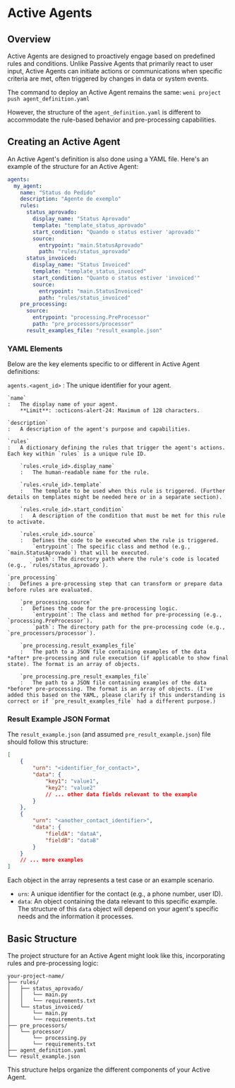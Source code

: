 # Active Agents

## Overview

Active Agents are designed to proactively engage based on predefined rules and conditions. Unlike Passive Agents that primarily react to user input, Active Agents can initiate actions or communications when specific criteria are met, often triggered by changes in data or system events.

The command to deploy an Active Agent remains the same:
`weni project push agent_definition.yaml`

However, the structure of the `agent_definition.yaml` is different to accommodate the rule-based behavior and pre-processing capabilities.

## Creating an Active Agent

An Active Agent's definition is also done using a YAML file. Here's an example of the structure for an Active Agent:

```yaml title="agent_definition.yaml"
agents:
  my_agent:
    name: "Status do Pedido"
    description: "Agente de exemplo"
    rules:
      status_aprovado:
        display_name: "Status Aprovado"
        template: "template_status_aprovado"
        start_condition: "Quando o status estiver 'aprovado'"
        source:
          entrypoint: "main.StatusAprovado"
          path: "rules/status_aprovado"
      status_invoiced:
        display_name: "Status Invoiced"
        template: "template_status_invoiced"
        start_condition: "Quanto o status estiver 'invoiced'"
        source:
          entrypoint: "main.StatusInvoiced"
          path: "rules/status_invoiced"
    pre_processing:
      source:
        entrypoint: "processing.PreProcessor"
        path: "pre_processors/processor"
      result_examples_file: "result_example.json"
```

### YAML Elements

Below are the key elements specific to or different in Active Agent definitions:

`agents.<agent_id>`
:    The unique identifier for your agent.

    `name`
    :   The display name of your agent.  
        **Limit**: :octicons-alert-24: Maximum of 128 characters.

    `description`
    :   A description of the agent's purpose and capabilities.

    `rules`
    :   A dictionary defining the rules that trigger the agent's actions. Each key within `rules` is a unique rule ID.

        `rules.<rule_id>.display_name`
        :   The human-readable name for the rule.

        `rules.<rule_id>.template`
        :   The template to be used when this rule is triggered. (Further details on templates might be needed here or in a separate section).

        `rules.<rule_id>.start_condition`
        :   A description of the condition that must be met for this rule to activate.

        `rules.<rule_id>.source`
        :   Defines the code to be executed when the rule is triggered.
            `entrypoint`: The specific class and method (e.g., `main.StatusAprovado`) that will be executed.
            `path`: The directory path where the rule's code is located (e.g., `rules/status_aprovado`).

    `pre_processing`
    :   Defines a pre-processing step that can transform or prepare data before rules are evaluated.

        `pre_processing.source`
        :   Defines the code for the pre-processing logic.
            `entrypoint`: The class and method for pre-processing (e.g., `processing.PreProcessor`).
            `path`: The directory path for the pre-processing code (e.g., `pre_processors/processor`).

        `pre_processing.result_examples_file`
        :   The path to a JSON file containing examples of the data *after* pre-processing and rule execution (if applicable to show final state). The format is an array of objects.

        `pre_processing.pre_result_examples_file`
        :   The path to a JSON file containing examples of the data *before* pre-processing. The format is an array of objects. (I've added this based on the YAML, please clarify if this understanding is correct or if `pre_result_examples_file` had a different purpose.)


### Result Example JSON Format

The `result_example.json` (and assumed `pre_result_example.json`) file should follow this structure:

```json title="result_example.json"
[
    {
        "urn": "<identifier_for_contact>",
        "data": {
            "key1": "value1",
            "key2": "value2"
            // ... other data fields relevant to the example
        }
    },
    {
        "urn": "<another_contact_identifier>",
        "data": {
            "fieldA": "dataA",
            "fieldB": "dataB"
        }
    }
    // ... more examples
]
```
Each object in the array represents a test case or an example scenario.
- `urn`: A unique identifier for the contact (e.g., a phone number, user ID).
- `data`: An object containing the data relevant to this specific example. The structure of this `data` object will depend on your agent's specific needs and the information it processes.

## Basic Structure

The project structure for an Active Agent might look like this, incorporating rules and pre-processing logic:

```
your-project-name/
├── rules/
│   ├── status_aprovado/
│   │   └── main.py
│   │   └── requirements.txt
│   └── status_invoiced/
│       └── main.py
│       └── requirements.txt
├── pre_processors/
│   └── processor/
│       └── processing.py
│       └── requirements.txt
├── agent_definition.yaml
└── result_example.json 
```

This structure helps organize the different components of your Active Agent. 